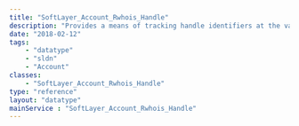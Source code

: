 ```yaml
---
title: "SoftLayer_Account_Rwhois_Handle"
description: "Provides a means of tracking handle identifiers at the various regional internet registries (RIRs). These objects are used by the [SoftLayer_Network_Subnet_Registration](/reference/datatypes/SoftLayer_Network_Subnet_Registration) objects to identify a customer or organization when a subnet is registered. "
date: "2018-02-12"
tags:
    - "datatype"
    - "sldn"
    - "Account"
classes:
    - "SoftLayer_Account_Rwhois_Handle"
type: "reference"
layout: "datatype"
mainService : "SoftLayer_Account_Rwhois_Handle"
---
```

